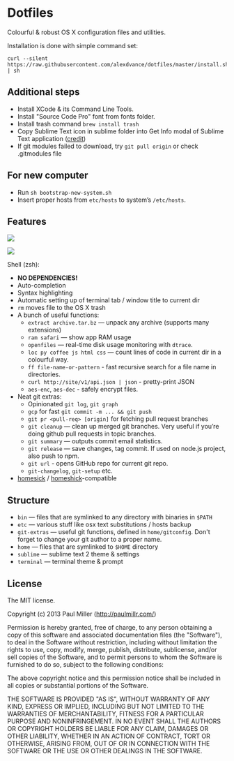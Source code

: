 # Dotfiles
Colourful & robust OS X configuration files and utilities.

Installation is done with simple command set:

```
curl --silent https://raw.githubusercontent.com/alexdvance/dotfiles/master/install.sh | sh
```

## Additional steps
* Install XCode & its Command Line Tools.
* Install "Source Code Pro" font from fonts folder.
* Install trash command `brew install trash`
* Copy Sublime Text icon in sublime folder into Get Info modal of Sublime Text application ([credit](https://dribbble.com/shots/1840393-Sublime-Text-Yosemite-Icon?list=searches&tag=sublime_text))
* If git modules failed to download, try `git pull origin` or check .gitmodules file

## For new computer
* Run `sh bootstrap-new-system.sh`
* Insert proper hosts from `etc/hosts` to system’s `/etc/hosts`.

## Features

![](https://cloud.githubusercontent.com/assets/574696/3210643/80f11554-eed7-11e3-8c8f-5509bc304fc7.png)

![](https://cloud.githubusercontent.com/assets/574696/3210642/7ecc9a00-eed7-11e3-9357-27c2a8576f80.png)

Shell (zsh):

* **NO DEPENDENCIES!**
* Auto-completion
* Syntax highlighting
* Automatic setting up of terminal tab / window title to current dir
* `rm` moves file to the OS X trash
* A bunch of useful functions:
    * `extract archive.tar.bz` — unpack any archive (supports many extensions)
    * `ram safari` — show app RAM usage
    * `openfiles` — real-time disk usage monitoring with `dtrace`.
    * `loc py coffee js html css` — count lines of code
    in current dir in a colourful way.
    * `ff file-name-or-pattern` - fast recursive search for a file name in directories.
    * `curl http://site/v1/api.json | json` - pretty-print JSON
    * `aes-enc`, `aes-dec` - safely encrypt files.
* Neat git extras:
    * Opinionated `git log`, `git graph`
    * `gcp` for fast `git commit -m ... && git push`
    * `git pr <pull-req> [origin]` for fetching pull request branches
    * `git cleanup` — clean up merged git branches. Very useful if
    you’re doing github pull requests in topic branches.
    * `git summary` — outputs commit email statistics.
    * `git release` — save changes, tag commit. If used on node.js project, also push to npm.
    * `git url` - opens GitHub repo for current git repo.
    * `git-changelog`, `git-setup` etc.
* [homesick](https://github.com/technicalpickles/homesick) /
  [homeshick](https://github.com/andsens/homeshick)-compatible

## Structure
* `bin` — files that are symlinked to any directory with binaries in `$PATH`
* `etc` — various stuff like osx text substitutions / hosts backup
* `git-extras` — useful git functions, defined in `home/gitconfig`. Don't forget to change your git author to a proper name.
* `home` — files that are symlinked to `$HOME` directory
* `sublime` — sublime text 2 theme & settings
* `terminal` — terminal theme & prompt


## License

The MIT license.

Copyright (c) 2013 Paul Miller (http://paulmillr.com/)

Permission is hereby granted, free of charge, to any person obtaining a copy of this software and associated documentation files (the "Software"), to deal in the Software without restriction, including without limitation the rights to use, copy, modify, merge, publish, distribute, sublicense, and/or sell copies of the Software, and to permit persons to whom the Software is furnished to do so, subject to the following conditions:

The above copyright notice and this permission notice shall be included in all copies or substantial portions of the Software.

THE SOFTWARE IS PROVIDED "AS IS", WITHOUT WARRANTY OF ANY KIND, EXPRESS OR IMPLIED, INCLUDING BUT NOT LIMITED TO THE WARRANTIES OF MERCHANTABILITY, FITNESS FOR A PARTICULAR PURPOSE AND NONINFRINGEMENT. IN NO EVENT SHALL THE AUTHORS OR COPYRIGHT HOLDERS BE LIABLE FOR ANY CLAIM, DAMAGES OR OTHER LIABILITY, WHETHER IN AN ACTION OF CONTRACT, TORT OR OTHERWISE, ARISING FROM, OUT OF OR IN CONNECTION WITH THE SOFTWARE OR THE USE OR OTHER DEALINGS IN THE SOFTWARE.
